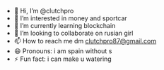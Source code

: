 - 👋 Hi, I’m @clutchpro
- 👀 I’m interested in money and sportcar
- 🌱 I’m currently learning blockchain
- 💞️ I’m looking to collaborate on rusian girl
- 📫 How to reach me dm clutchpro87@gmail.com
- 😄 Pronouns: i am spain without s
- ⚡ Fun fact: i can make u watering

<!---
clutchpro/clutchpro is a ✨ special ✨ repository because its `README.md` (this file) appears on your GitHub profile.
You can click the Preview link to take a look at your changes.
--->
